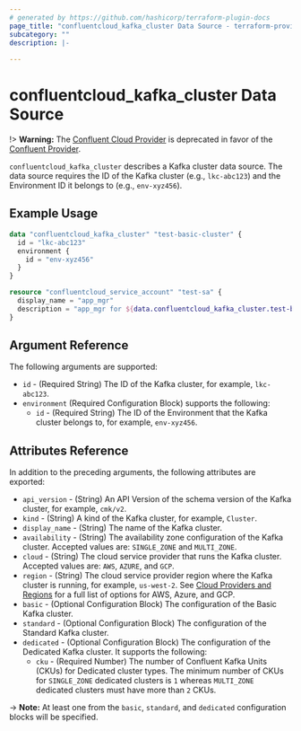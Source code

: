 ```yaml
---
# generated by https://github.com/hashicorp/terraform-plugin-docs
page_title: "confluentcloud_kafka_cluster Data Source - terraform-provider-confluentcloud"
subcategory: ""
description: |-
  
---
```


# confluentcloud_kafka_cluster Data Source

!> **Warning:** The [Confluent Cloud Provider](https://registry.terraform.io/providers/confluentinc/confluentcloud/latest/docs) is deprecated in favor of the [Confluent Provider](https://registry.terraform.io/providers/confluentinc/confluent/latest/docs).

`confluentcloud_kafka_cluster` describes a Kafka cluster data source. The data source requires the ID of the Kafka cluster (e.g., `lkc-abc123`) and the Environment ID it belongs to (e.g., `env-xyz456`).

## Example Usage

```terraform
data "confluentcloud_kafka_cluster" "test-basic-cluster" {
  id = "lkc-abc123"
  environment {
    id = "env-xyz456"
  }
}

resource "confluentcloud_service_account" "test-sa" {
  display_name = "app_mgr"
  description = "app_mgr for ${data.confluentcloud_kafka_cluster.test-basic-cluster.display_name}"
}
```

<!-- schema generated by tfplugindocs -->
## Argument Reference

The following arguments are supported:

- `id` - (Required String) The ID of the Kafka cluster, for example, `lkc-abc123`.
- `environment` (Required Configuration Block) supports the following:
    - `id` - (Required String) The ID of the Environment that the Kafka cluster belongs to, for example, `env-xyz456`.

## Attributes Reference

In addition to the preceding arguments, the following attributes are exported:

- `api_version` - (String) An API Version of the schema version of the Kafka cluster, for example, `cmk/v2`.
- `kind` - (String) A kind of the Kafka cluster, for example, `Cluster`.
- `display_name` - (String) The name of the Kafka cluster.
- `availability` - (String) The availability zone configuration of the Kafka cluster. Accepted values are: `SINGLE_ZONE` and `MULTI_ZONE`.
- `cloud` - (String) The cloud service provider that runs the Kafka cluster. Accepted values are: `AWS`, `AZURE`, and `GCP`.
- `region` - (String) The cloud service provider region where the Kafka cluster is running, for example, `us-west-2`. See [Cloud Providers and Regions](https://docs.confluent.io/cloud/current/clusters/regions.html#cloud-providers-and-regions) for a full list of options for AWS, Azure, and GCP.
- `basic` - (Optional Configuration Block) The configuration of the Basic Kafka cluster.
- `standard` - (Optional Configuration Block) The configuration of the Standard Kafka cluster.
- `dedicated` - (Optional Configuration Block) The configuration of the Dedicated Kafka cluster. It supports the following:
    - `cku` - (Required Number) The number of Confluent Kafka Units (CKUs) for Dedicated cluster types. The minimum number of CKUs for `SINGLE_ZONE` dedicated clusters is `1` whereas `MULTI_ZONE` dedicated clusters must have more than `2` CKUs.

-> **Note:** At least one from the `basic`, `standard`, and `dedicated` configuration blocks will be specified.
